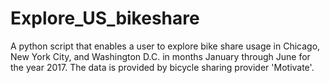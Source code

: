 # Explore_US_bikeshare
A python script that enables a user to explore bike share usage in Chicago, New York City, and Washington D.C. in months January through June for the year 2017.
The data is provided by bicycle sharing provider 'Motivate'.

